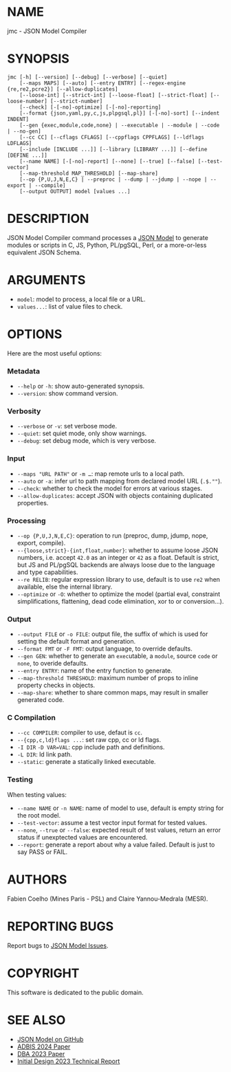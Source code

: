 # NAME

jmc - JSON Model Compiler

# SYNOPSIS

```
jmc [-h] [--version] [--debug] [--verbose] [--quiet]
    [--maps MAPS] [--auto] [--entry ENTRY] [--regex-engine {re,re2,pcre2}] [--allow-duplicates]
    [--loose-int] [--strict-int] [--loose-float] [--strict-float] [--loose-number] [--strict-number]
    [--check] [-[-no]-optimize] [-[-no]-reporting]
    [--format {json,yaml,py,c,js,plpgsql,pl}] [-[-no]-sort] [--indent INDENT]
    [--gen {exec,module,code,none} | --executable | --module | --code | --no-gen]
    [--cc CC] [--cflags CFLAGS] [--cppflags CPPFLAGS] [--ldflags LDFLAGS]
    [--include [INCLUDE ...]] [--library [LIBRARY ...]] [--define [DEFINE ...]]
    [--name NAME] [-[-no]-report] [--none] [--true] [--false] [--test-vector]
    [--map-threshold MAP_THRESHOLD] [--map-share]
    [--op {P,U,J,N,E,C} | --preproc | --dump | --jdump | --nope | --export | --compile]
    [--output OUTPUT] model [values ...]
```

# DESCRIPTION

JSON Model Compiler command processes a [JSON Model](https://json-model.org/) to
generate modules or scripts in C, JS, Python, PL/pgSQL, Perl, or a more-or-less equivalent
JSON Schema.

# ARGUMENTS

- `model`: model to process, a local file or a URL.
- `values...`: list of  value files to check.

# OPTIONS

Here are the most useful options:

### Metadata

- `--help` or `-h`: show auto-generated synopsis.
- `--version`: show command version.

### Verbosity

- `--verbose` or `-v`: set verbose mode.
- `--quiet`: set quiet mode, only show warnings.
- `--debug`: set debug mode, which is very verbose.

### Input

- `--maps "URL PATH"` or `-m …`: map remote urls to a local path.
- `--auto` or `-a`: infer url to path mapping from declared model URL (`.$.""`).
- `--check`: whether to check the model for errors at various stages.
- `--allow-duplicates`: accept JSON with objects containing duplicated properties.

### Processing

- `--op {P,U,J,N,E,C}`: operation to run (preproc, dump, jdump, nope, export, compile).
- `--{loose,strict}-{int,float,number}`: whether to assume loose JSON numbers,
  i.e. accept `42.0` as an integer or `42` as a float. Default is strict, but
  JS and PL/pgSQL backends are always loose due to the language and type capabilities.
- `--re RELIB`: regular expression library to use, default is to use `re2` when available,
  else the internal library.
- `--optimize` or `-O`: whether to optimize the model
  (partial eval, constraint simplifications, flattening, dead code elimination,
  xor to or conversion…).

### Output

- `--output FILE` or `-o FILE`: output file, the suffix of which is used
  for setting the default format and generation.
- `--format FMT` or `-F FMT`: output language, to override defaults.
- `--gen GEN`: whether to generate an `exec`utable, a `module`, source `code` or `none`,
  to overide defaults.
- `--entry ENTRY`: name of the entry function to generate.
- `--map-threshold THRESHOLD`: maximum number of props to inline property checks in objects.
- `--map-share`: whether to share common maps, may result in smaller generated code.

### C Compilation

- `--cc COMPILER`: compiler to use, defaut is `cc`.
- `--{cpp,c,ld}flags ...`: set raw cpp, cc or ld flags.
- `-I DIR` `-D VAR=VAL`: cpp include path and definitions.
- `-L DIR`: ld link path.
- `--static`: generate a statically linked executable.

### Testing

When testing values:

- `--name NAME` or `-n NAME`: name of model to use, default is empty string for the root model.
- `--test-vector`: assume a test vector input format for tested values.
- `--none`, `--true` or `--false`: expected result of test values,
  return an error status if unexptected values are encountered.
- `--report`: generate a report about why a value failed. Default is just to say PASS or FAIL.

# AUTHORS

Fabien Coelho (Mines Paris - PSL) and Claire Yannou-Medrala (MESR).

# REPORTING BUGS

Report bugs to [JSON Model Issues](https://github.com/clairey-zx81/json-model/issues).

# COPYRIGHT

This software is dedicated to the public domain.

# SEE ALSO

- [JSON Model on GitHub](https://github.com/clairey-zx81/json-model)
- [ADBIS 2024 Paper](https://www.cri.minesparis.psl.eu/classement/doc/A-817.pdf)
- [DBA 2023 Paper](https://www.cri.minesparis.psl.eu/classement/doc/A-794.pdf)
- [Initial Design 2023 Technical Report](https://www.cri.minesparis.psl.eu/classement/doc/A-795.pdf)
